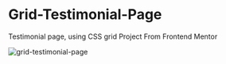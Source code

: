 # Grid-Testimonial-Page
Testimonial page, using CSS grid
Project From Frontend Mentor

![grid-testimonial-page](https://github.com/daleskinz/Grid-Testimonial-Page/assets/141495352/5a43c777-f6cd-4a5a-b313-a9dbc784efb2)
